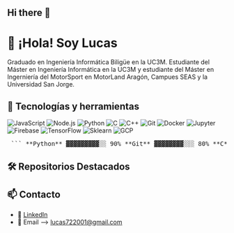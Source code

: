 ## Hi there 👋

# 👋 ¡Hola! Soy Lucas
Graduado en Ingeniería Informática Biligüe en la UC3M. Estudiante del Máster en Ingeniería Informática en la UC3M y estudiante del Máster en Ingerniería del MotorSport en MotorLand Aragón, Campues SEAS y la Universidad San Jorge.

## 🚀 Tecnologías y herramientas
![JavaScript](https://img.shields.io/badge/-JavaScript-black?style=flat-square&logo=javascript)
![Node.js](https://img.shields.io/badge/-Node.js-black?style=flat-square&logo=node.js)
![Python](https://img.shields.io/badge/-React-black?style=flat-square&logo=python)
![C](https://img.shields.io/badge/-C-black?style=flat-square&logo=c)
![C++](https://img.shields.io/badge/-C++-black?style=flat-square&logo=cplusplus)
![Git](https://img.shields.io/badge/-Git-black?style=flat-square&logo=git)
![Docker](https://img.shields.io/badge/-Docker-black?style=flat-square&logo=docker)
![Jupyter](https://img.shields.io/badge/-Jupyter-black?style=flat-square&logo=jupyter)
![Firebase](https://img.shields.io/badge/-Firebase-black?style=flat-square&logo=firebase)
![TensorFlow](https://img.shields.io/badge/-TensorFlow-black?style=flat-square&logo=tensorflow)
![Sklearn](https://img.shields.io/badge/-Scikit%20Learn-black?style=flat-square&logo=scikit-learn)
![GCP](https://img.shields.io/badge/-Google%20Cloud-black?style=flat-square&logo=google-cloud)
<!-- Puedes agregar más según lo que uses -->

<pre> ``` **Python** ▓▓▓▓▓▓▓▓▓░░ 90% **Git** ▓▓▓▓▓▓▓▓░░░ 80% **C** ▓▓▓▓▓▓▓▓░░░ 80% **C++** ▓▓▓▓▓▓▓░░░░ 70% **Jupyter** ▓▓▓▓▓▓▓░░░░ 70% **Tensorflow** ▓▓▓▓▓▓▓░░░░ 70% **Sklearn** ▓▓▓▓▓▓▓░░░░ 70% **JavaScript** ▓▓▓▓▓▓░░░░░ 60% **Docker** ▓▓▓▓▓▓░░░░░ 60% **Node.js** ▓▓▓▓▓░░░░░░ 50% **GCP** ▓▓▓▓▓░░░░░░ 50% ``` </pre>


## 🛠 Repositorios Destacados
<!--
- 🔗 [MiPortfolio](https://github.com/juan-dev/portfolio): Sitio web personal hecho con React y Tailwind.
- 📊 [Dashboard](https://github.com/juan-dev/dashboard-analytics): Panel de estadísticas usando MongoDB y Express.
-->

## 📫 Contacto
- 💼 [LinkedIn](https://es.linkedin.com/in/lucas-gallego-bravo-0a6a47238)
- 📧 Email --> lucas722001@gmail.com
